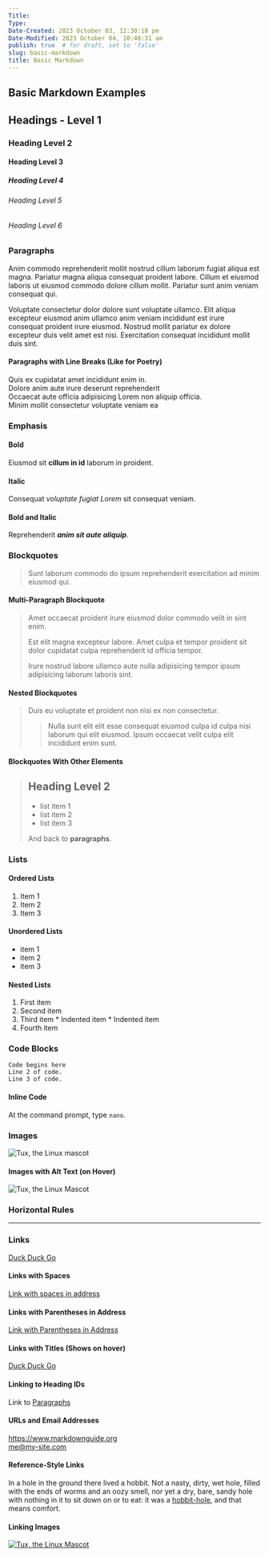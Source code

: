 ```yaml
---
Title: 
Type: 
Date-Created: 2023 October 03, 12:30:18 pm
Date-Modified: 2023 October 04, 10:48:31 am
publish: true  # for draft, set to 'false'
slug: basic-markdown
title: Basic Markdown
---
```


## **Basic Markdown Examples**

## **Headings - Level 1**

### Heading Level 2

#### Heading Level 3

##### Heading Level 4

###### Heading Level 5

###### Heading Level 6

### **Paragraphs**

Anim commodo reprehenderit mollit nostrud cillum laborum fugiat aliqua est magna. Pariatur magna aliqua consequat proident labore. Cillum et eiusmod laboris ut eiusmod commodo dolore cillum mollit. Pariatur sunt anim veniam consequat qui.

Voluptate consectetur dolor dolore sunt voluptate ullamco. Elit aliqua excepteur eiusmod anim ullamco anim veniam incididunt est irure consequat proident irure eiusmod. Nostrud mollit pariatur ex dolore excepteur duis velit amet est nisi. Exercitation consequat incididunt mollit duis sint.

#### **Paragraphs with Line Breaks (Like for Poetry)**

Quis ex cupidatat amet incididunt enim in.  
Dolore anim aute irure deserunt reprehenderit  
Occaecat aute officia adipisicing Lorem non aliquip officia.  
Minim mollit consectetur voluptate veniam ea  

### **Emphasis**

#### **Bold**

Eiusmod sit **cillum in id** laborum in proident.

#### **Italic**

Consequat *voluptate fugiat Lorem* sit consequat veniam.

#### **Bold and Italic**

Reprehenderit ***anim sit aute aliquip***.

### **Blockquotes**

> Sunt laborum commodo do ipsum reprehenderit exercitation ad minim eiusmod qui.

#### **Multi-Paragraph Blockquote**

> Amet occaecat proident irure eiusmod dolor commodo velit in sint enim.
> 
> Est elit magna excepteur labore. Amet culpa et tempor proident sit dolor cupidatat culpa reprehenderit id officia tempor.
> 
> Irure nostrud labore ullamco aute nulla adipisicing tempor ipsum adipisicing laborum laboris sint.

#### **Nested Blockquotes**

> Duis eu voluptate et proident non nisi ex non consectetur.
> 
> > Nulla sunt elit elit esse consequat eiusmod culpa id culpa nisi laborum qui elit eiusmod. Ipsum occaecat velit culpa elit incididunt enim sunt.

#### **Blockquotes With Other Elements**

> ## Heading Level 2
> 
> * list item 1
> * list item 2
> * list item 3
> 
> And back to **paragraphs**.

### **Lists**

#### **Ordered Lists**

1. Item 1
2. Item 2
3. Item 3

#### **Unordered Lists**

* item 1
* item 2
* item 3

#### **Nested Lists**

1. First item
2. Second item
3. Third item
		* Indented item
		* Indented item
4. Fourth item

### **Code Blocks**

    Code begins here
    Line 2 of code.
    Line 3 of code.

#### **Inline Code**

At the command prompt, type `nano`.

### **Images**

![Tux, the Linux mascot](../tux.avif)

#### **Images with Alt Text (on Hover)**

![Tux, the Linux Mascot](../tux.avif "Alt Text Goes Here")

### **Horizontal Rules**

---

### **Links**

[Duck Duck Go](https://duckduckgo.com)

#### **Links with Spaces**

[Link with spaces in address](https://www.example.com/my%20great%20page)

#### **Links with Parentheses in Address**

[Link with Parentheses in Address](https://www.example.com/my%20great%20page)

#### **Links with Titles (Shows on hover)**

[Duck Duck Go](https://duckduckgo.com "The best search engine for privacy!")

#### **Linking to Heading IDs**

Link to [Paragraphs](#Paragraphs)

#### **URLs and Email Addresses**

<https://www.markdownguide.org>  
<me@my-site.com>

#### **Reference-Style Links**

In a hole in the ground there lived a hobbit. Not a nasty, dirty, wet hole, filled with the ends of worms and an oozy smell, nor yet a dry, bare, sandy hole with nothing in it to sit down on or to eat: it was a [hobbit-hole][1], and that means comfort.

[1]: <https://en.wikipedia.org/wiki/Hobbit#Lifestyle> "Hobbit lifestyles"

#### **Linking Images**

[![Tux, the Linux Mascot](../tux.avif "Tux - Linux Mascot")](https://www.web-address-here.com)
